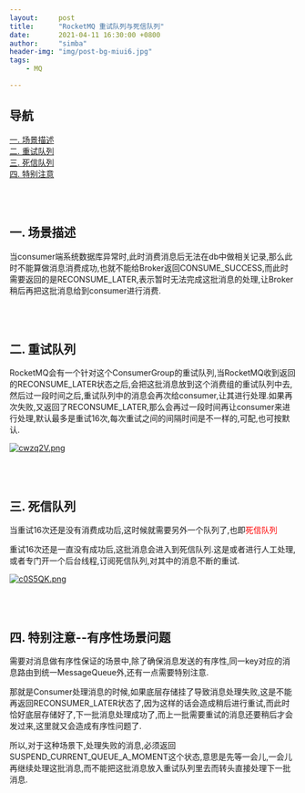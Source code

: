 ```yaml
---
layout:     post
title:      "RocketMQ 重试队列与死信队列"
date:       2021-04-11 16:30:00 +0800
author:     "simba"
header-img: "img/post-bg-miui6.jpg"
tags:
    - MQ

---
```







## 导航
[一. 场景描述](#jump1)
<br>
[二. 重试队列](#jump2)
<br>
[三. 死信队列](#jump3)
<br>
[四. 特别注意](#jump4)












<br><br>
## <span id="jump1">一. 场景描述</span>

当consumer端系统数据库异常时,此时消费消息后无法在db中做相关记录,那么此时不能算做消息消费成功,也就不能给Broker返回CONSUME_SUCCESS,而此时需要返回的是RECONSUME_LATER,表示暂时无法完成这批消息的处理,让Broker稍后再把这批消息给到consumer进行消费.<br>



<br><br>
## <span id="jump2">二. 重试队列</span>

RocketMQ会有一个针对这个ConsumerGroup的重试队列,当RocketMQ收到返回的RECONSUME_LATER状态之后,会把这批消息放到这个消费组的重试队列中去,然后过一段时间之后,重试队列中的消息会再次给consumer,让其进行处理.如果再次失败,又返回了RECONSUME_LATER,那么会再过一段时间再让consumer来进行处理,默认最多是重试16次,每次重试之间的间隔时间是不一样的,可配,也可按默认.<br>

[![cwzq2V.png](https://z3.ax1x.com/2021/04/11/cwzq2V.png)](https://imgtu.com/i/cwzq2V)



<br><br>
## <span id="jump3">三. 死信队列</span>

当重试16次还是没有消费成功后,这时候就需要另外一个队列了,也即<font color="red">死信队列</font> <br>

重试16次还是一直没有成功后,这批消息会进入到死信队列.这是或者进行人工处理,或者专门开一个后台线程,订阅死信队列,对其中的消息不断的重试.<br>

[![c0S5QK.png](https://z3.ax1x.com/2021/04/11/c0S5QK.png)](https://imgtu.com/i/c0S5QK)



<br><br>
## <span id="jump4">四. 特别注意--有序性场景问题</span>

需要对消息做有序性保证的场景中,除了确保消息发送的有序性,同一key对应的消息路由到统一MessageQueue外,还有一点需要特别注意.<br>

那就是Consumer处理消息的时候,如果底层存储挂了导致消息处理失败,这是不能再返回RECONSUMER_LATER状态了,因为这样的话会造成稍后进行重试,而此时恰好底层存储好了,下一批消息处理成功了,而上一批需要重试的消息还要稍后才会发过来,这里就又会造成有序性问题了.<br>

所以,对于这种场景下,处理失败的消息,必须返回SUSPEND_CURRENT_QUEUE_A_MOMENT这个状态,意思是先等一会儿,一会儿再继续处理这批消息,而不能把这批消息放入重试队列里去而转头直接处理下一批消息.<br>


